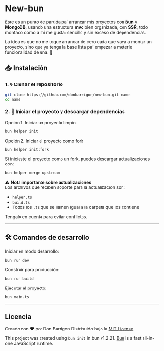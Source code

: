 # New-bun

Este es un punto de partida pa’ arrancar mis proyectos con **Bun** y **MongoDB**, usando una estructura **mvc** bien organizada, con **SSR**, todo montado como a mí me gusta: sencillo y sin exceso de dependencias.

La idea es que no me toque arrancar de cero cada que vaya a montar un proyecto, sino que ya tenga la base lista pa’ empezar a meterle funcionalidad de una. 🚀

## 📥 Instalación

### 1. 🌀 Clonar el repositorio

```bash
git clone https://github.com/donbarrigon/new-bun.git name
cd name
```

### 2. 🚀 Iniciar el proyecto y descargar dependencias

Opción 1. Iniciar un proyecto limpio

```bash
bun helper init
```

Opción 2. Iniciar el proyecto como fork

```bash
bun helper init:fork
```

Si iniciaste el proyecto como un fork, puedes descargar actualizaciones con:

```bash
bun helper merge:upstream
```

⚠️ **Nota importante sobre actualizaciones**  
Los archivos que reciben soporte para la actualización son:

- `helper.ts`
- `build.ts`
- Todos los `.ts` que se llamen igual a la carpeta que los contiene

Tengalo en cuenta para evitar conflictos.

---

## 🛠️ Comandos de desarrollo

Iniciar en modo desarrollo:

```bash
bun run dev
```

Construir para producción:

```bash
bun run build
```

Ejecutar el proyecto:

```bash
bun main.ts
```

---

## Licencia

Creado con ❤️ por Don Barrigon
Distribuido bajo la [MIT License](./LICENSE).

This project was created using `bun init` in bun v1.2.21. [Bun](https://bun.com) is a fast all-in-one JavaScript runtime.
